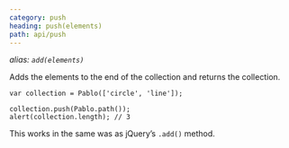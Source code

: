 ```yaml
---
category: push
heading: push(elements)
path: api/push
---
```


_alias: `add(elements)`_


Adds the elements to the end of the collection and returns the collection.

    var collection = Pablo(['circle', 'line']);

    collection.push(Pablo.path());
    alert(collection.length); // 3

This works in the same was as jQuery’s `.add()` method.
